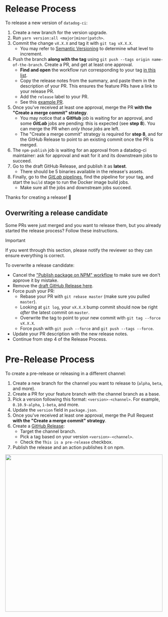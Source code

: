 # Release Process

To release a new version of `datadog-ci`:

1. Create a new branch for the version upgrade.
2. Run `yarn version:all <major|minor|patch>`.
3. Commit the change `vX.X.X` and tag it with `git tag vX.X.X`.
   - You may refer to [Semantic Versioning](https://semver.org/#summary) to determine what level to increment.
4. Push the branch **along with the tag** using `git push --tags origin name-of-the-branch`. Create a PR, and get at least one approval.
   - **Find and open** the workflow run corresponding to your tag [in this list](https://github.com/DataDog/datadog-ci/actions/workflows/publish-release.yml).
   - Copy the release notes from the summary, and paste them in the description of your PR. This ensures the feature PRs have a link to your release PR.
   - Add the `release` label to your PR.
   - See this [example PR](https://github.com/DataDog/datadog-ci/pull/1215).
5. Once you've received at least one approval, merge the PR **with the "Create a merge commit" strategy**.
   - You may notice that a **GitHub** job is waiting for an approval, and some **_GitLab_** jobs are pending: this is expected (see **step 8**). You can merge the PR when *only those jobs* are left.
   - The "Create a merge commit" strategy is required for **step 8**, and for the GitHub Release to point to an existing commit once the PR is merged.
6. The `npm-publish` job is waiting for an approval from a datadog-ci maintainer: ask for approval and wait for it and its downstream jobs to succeed.
7. Go to the draft GitHub Release, and publish it as **latest**.
   - There should be 5 binaries available in the release's assets.
8. Finally, go to the [_GitLab_ pipelines](https://gitlab.ddbuild.io/DataDog/datadog-ci/-/pipelines?scope=tags&status=manual), find the pipeline for your tag, and start the `build` stage to run the Docker image build jobs.
   - Make sure all the jobs and downstream jobs succeed.

Thanks for creating a release! 🎉

## Overwriting a release candidate

Some PRs were just merged and you want to release them, but you already started the release process? Follow these instructions.

> [!IMPORTANT]  
> If you went through this section, please notify the reviewer so they can ensure everything is correct.

To overwrite a release candidate:

- Cancel the ["Publish package on NPM" workflow](https://github.com/DataDog/datadog-ci/actions/workflows/publish-release.yml) to make sure we don't approve it by mistake.
- Remove the [draft GitHub Release here](https://github.com/DataDog/datadog-ci/releases).
- Force push your PR:
  - Rebase your PR with `git rebase master` (make sure you pulled `master`).
  - Looking at `git log`, your `vX.X.X` bump commit should now be right _after_ the latest commit on `master`.
  - Overwrite the tag to point to your new commit with `git tag --force vX.X.X`.
  - Force push with `git push --force` and `git push --tags --force`.
- Update your PR description with the new release notes.
- Continue from step 4 of the Release Process.

# Pre-Release Process

To create a pre-release or releasing in a different channel:

1. Create a new branch for the channel you want to release to (`alpha`, `beta`, and more).
2. Create a PR for your feature branch with the channel branch as a base.
3. Pick a version following this format: `<version>-<channel>`. For example, `0.10.9-alpha`, `1-beta`, and more.
4. Update the `version` field in `package.json`.
5. Once you've received at least one approval, merge the Pull Request **with the "Create a merge commit" strategy**.
6. Create a [GitHub Release](https://github.com/DataDog/datadog-ci/releases/new?target=alpha&tag=0.10.9-alpha&prerelease=1&title=Alpha+prerelease):
   - Target the channel branch.
   - Pick a tag based on your version `<version>-<channel>`.
   - Check the `This is a pre-release` checkbox.
7. Publish the release and an action publishes it on npm.

<img src="./assets/pre-release.png" width="500"/>
